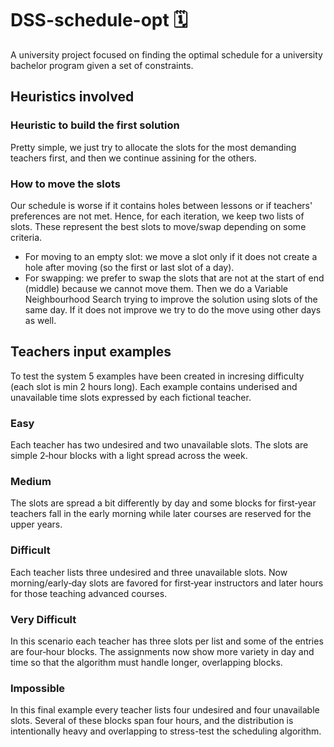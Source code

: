 # DSS-schedule-opt 🗓️
A university project focused on finding the optimal schedule for a university bachelor program given a set of constraints.

## Heuristics involved
### Heuristic to build the first solution
Pretty simple, we just try to allocate the slots for the most demanding teachers first, and then we continue assining for the others.
### How to move the slots
Our schedule is worse if it contains holes between lessons or if teachers' preferences are not met. Hence, for each iteration, we keep two lists of slots. These represent the best slots to move/swap depending on some criteria. 
 - For moving to an empty slot: we move a slot only if it does not create a hole after moving (so the first or last slot of a day).
 - For swapping: we prefer to swap the slots that are not at the start of end (middle) because we cannot move them.
Then we do a Variable Neighbourhood Search trying to improve the solution using slots of the same day. If it does not improve we try to do the move using other days as well.

## Teachers input examples
To test the system 5 examples have been created in incresing difficulty (each slot is min 2 hours long). Each example contains underised and unavailable time slots expressed by each fictional teacher.
### Easy
Each teacher has two undesired and two unavailable slots. The slots are simple 2‑hour blocks with a light spread across the week.
### Medium
The slots are spread a bit differently by day and some blocks for first‑year teachers fall in the early morning while later courses are reserved for the upper years.
### Difficult
Each teacher lists three undesired and three unavailable slots. Now morning/early‐day slots are favored for first‑year instructors and later hours for those teaching advanced courses.
### Very Difficult
In this scenario each teacher has three slots per list and some of the entries are four‑hour blocks. The assignments now show more variety in day and time so that the algorithm must handle longer, overlapping blocks.
### Impossible
In this final example every teacher lists four undesired and four unavailable slots. Several of these blocks span four hours, and the distribution is intentionally heavy and overlapping to stress-test the scheduling algorithm.

